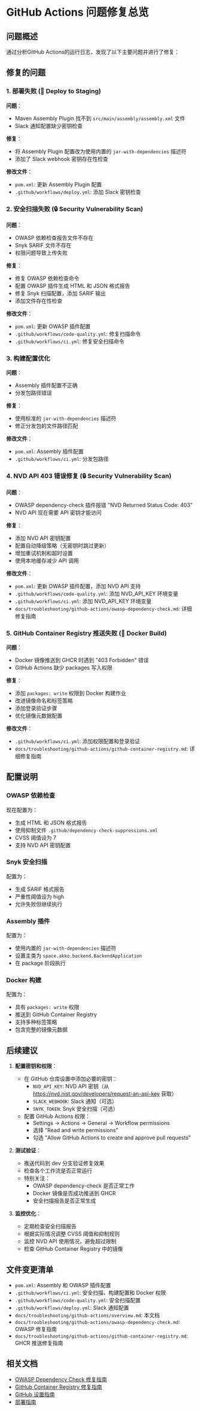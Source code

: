 # GitHub Actions 问题修复总览

## 问题概述

通过分析GitHub Actions的运行日志，发现了以下主要问题并进行了修复：

## 修复的问题

### 1. 部署失败 (🚀 Deploy to Staging)

**问题**：
- Maven Assembly Plugin 找不到 `src/main/assembly/assembly.xml` 文件
- Slack 通知配置缺少密钥检查

**修复**：
- 将 Assembly Plugin 配置改为使用内置的 `jar-with-dependencies` 描述符
- 添加了 Slack webhook 密钥存在性检查

**修改文件**：
- `pom.xml`: 更新 Assembly Plugin 配置
- `.github/workflows/deploy.yml`: 添加 Slack 密钥检查

### 2. 安全扫描失败 (🔒 Security Vulnerability Scan)

**问题**：
- OWASP 依赖检查报告文件不存在
- Snyk SARIF 文件不存在
- 权限问题导致上传失败

**修复**：
- 修复 OWASP 依赖检查命令
- 配置 OWASP 插件生成 HTML 和 JSON 格式报告
- 修复 Snyk 扫描配置，添加 SARIF 输出
- 添加文件存在性检查

**修改文件**：
- `pom.xml`: 更新 OWASP 插件配置
- `.github/workflows/code-quality.yml`: 修复扫描命令
- `.github/workflows/ci.yml`: 修复安全扫描命令

### 3. 构建配置优化

**问题**：
- Assembly 插件配置不正确
- 分发包路径错误

**修复**：
- 使用标准的 `jar-with-dependencies` 描述符
- 修正分发包的文件路径匹配

**修改文件**：
- `pom.xml`: Assembly 插件配置
- `.github/workflows/ci.yml`: 分发包路径

### 4. NVD API 403 错误修复 (🔒 Security Vulnerability Scan)

**问题**：
- OWASP dependency-check 插件报错 "NVD Returned Status Code: 403"
- NVD API 现在需要 API 密钥才能访问

**修复**：
- 添加 NVD API 密钥配置
- 配置自动降级策略（无密钥时跳过更新）
- 增加重试机制和超时设置
- 使用本地缓存减少 API 调用

**修改文件**：
- `pom.xml`: 更新 OWASP 插件配置，添加 NVD API 支持
- `.github/workflows/code-quality.yml`: 添加 NVD_API_KEY 环境变量
- `.github/workflows/ci.yml`: 添加 NVD_API_KEY 环境变量
- `docs/troubleshooting/github-actions/owasp-dependency-check.md`: 详细修复指南

### 5. GitHub Container Registry 推送失败 (🐳 Docker Build)

**问题**：
- Docker 镜像推送到 GHCR 时遇到 "403 Forbidden" 错误
- GitHub Actions 缺少 packages 写入权限

**修复**：
- 添加 `packages: write` 权限到 Docker 构建作业
- 改进镜像命名和标签策略
- 添加登录验证步骤
- 优化镜像元数据配置

**修改文件**：
- `.github/workflows/ci.yml`: 添加权限配置和登录验证
- `docs/troubleshooting/github-actions/github-container-registry.md`: 详细修复指南

## 配置说明

### OWASP 依赖检查

现在配置为：
- 生成 HTML 和 JSON 格式报告
- 使用抑制文件 `.github/dependency-check-suppressions.xml`
- CVSS 阈值设为 7
- 支持 NVD API 密钥配置

### Snyk 安全扫描

配置为：
- 生成 SARIF 格式报告
- 严重性阈值设为 high
- 允许失败但继续执行

### Assembly 插件

配置为：
- 使用内置的 `jar-with-dependencies` 描述符
- 设置主类为 `space.akko.backend.BackendApplication`
- 在 package 阶段执行

### Docker 构建

配置为：
- 具有 `packages: write` 权限
- 推送到 GitHub Container Registry
- 支持多种标签策略
- 包含完整的镜像元数据

## 后续建议

1. **配置密钥和权限**：
   - 在 GitHub 仓库设置中添加必要的密钥：
     - `NVD_API_KEY`: NVD API 密钥（从 https://nvd.nist.gov/developers/request-an-api-key 获取）
     - `SLACK_WEBHOOK`: Slack 通知（可选）
     - `SNYK_TOKEN`: Snyk 安全扫描（可选）
   - 配置 GitHub Actions 权限：
     - Settings → Actions → General → Workflow permissions
     - 选择 "Read and write permissions"
     - 勾选 "Allow GitHub Actions to create and approve pull requests"

2. **测试验证**：
   - 推送代码到 dev 分支验证修复效果
   - 检查各个工作流是否正常运行
   - 特别关注：
     - OWASP dependency-check 是否正常工作
     - Docker 镜像是否成功推送到 GHCR
     - 安全扫描报告是否正常生成

3. **监控优化**：
   - 定期检查安全扫描报告
   - 根据实际情况调整 CVSS 阈值和抑制规则
   - 监控 NVD API 使用情况，避免超过限制
   - 检查 GitHub Container Registry 中的镜像

## 文件变更清单

- `pom.xml`: Assembly 和 OWASP 插件配置
- `.github/workflows/ci.yml`: 安全扫描、构建配置和 Docker 权限
- `.github/workflows/code-quality.yml`: 安全扫描配置
- `.github/workflows/deploy.yml`: Slack 通知配置
- `docs/troubleshooting/github-actions/overview.md`: 本文档
- `docs/troubleshooting/github-actions/owasp-dependency-check.md`: OWASP 修复指南
- `docs/troubleshooting/github-actions/github-container-registry.md`: GHCR 推送修复指南

## 相关文档

- [OWASP Dependency Check 修复指南](owasp-dependency-check.md)
- [GitHub Container Registry 修复指南](github-container-registry.md)
- [GitHub 设置指南](../../guides/GITHUB_SETUP.md)
- [部署指南](../../deployment/DEPLOYMENT_GUIDE.md)
